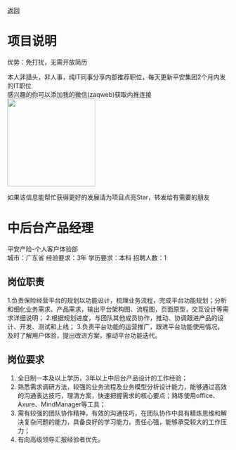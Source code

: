 [返回](../)

# 项目说明

优势：免打扰，无需开放简历

本人非猎头，非人事，纯IT同事分享内部推荐职位，每天更新平安集团2个月内发的IT职位  
感兴趣的你可以添加我的微信(zaqweb)获取内推连接  
<img src="https://github.com/zaqweb/PA-IT-JOBS/blob/master/WechatICode.jpeg"  height="200" width="200">

如果该信息能帮忙获得更好的发展请为项目点亮Star，转发给有需要的朋友

# 中后台产品经理
平安产险-个人客户体验部  
城市：广东省 经验要求：3年 学历要求：本科  招聘人数：1

## 岗位职责
1.负责保险经营平台的规划以功能设计，梳理业务流程，完成平台功能规划；分析和细化业务需求、产品需求，输出平台架构图、流程图，页面原型，交互设计等需求详细说明；
2.根据规划进度，与团队其他成员协作，推动、协调跟进产品的设计、开发、测试和上线；
3.负责平台功能的运营推广，跟进平台功能使用情况，及时了解用户体验，提出改进方案，推动平台功能迭代。

## 岗位要求
1. 全日制一本及以上学历，3年以上中后台产品设计的工作经验；
2. 熟悉需求调研方法，较强的业务流程及业务模型分析设计能力，能够通过高效的沟通表达技巧，理清方案，快速把握需求的核心要点；熟练使用office、Axure、MindManager等工具；
3. 需有较强的团队协作精神，有效的沟通技巧，在团队协作中具有精炼思维和解决复杂问题的能力，具备良好的学习能力，责任心强，能够承受较大的工作压力；
4. 有向高级领导汇报经验者优先。




